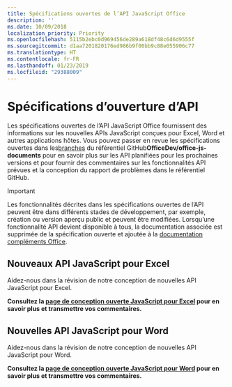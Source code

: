 ```yaml
---
title: Spécifications ouvertes de l’API JavaScript Office
description: ''
ms.date: 10/09/2018
localization_priority: Priority
ms.openlocfilehash: 5115b2ebc0d969456de289a618df48c6d6d9555f
ms.sourcegitcommit: d1aa7201820176ed986b9f00bb9c88e055906c77
ms.translationtype: HT
ms.contentlocale: fr-FR
ms.lasthandoff: 01/23/2019
ms.locfileid: "29388009"
---
```

# <a name="api-open-specifications"></a>Spécifications d’ouverture d’API

Les spécifications ouvertes de l’API JavaScript Office fournissent des informations sur les nouvelles APIs JavaScript conçues pour Excel, Word et autres applications hôtes. Vous pouvez passer en revue les spécifications ouvertes dans les[branches](https://github.com/OfficeDev/office-js-docs/branches/all) du référentiel GitHub**OfficeDev/office-js-documents** pour en savoir plus sur les API planifiées pour les prochaines versions et pour fournir des commentaires sur les fonctionnalités API prévues et la conception du rapport de problèmes dans le référentiel GitHub.

> [!IMPORTANT]
> Les fonctionnalités décrites dans les spécifications ouvertes de l’API peuvent être dans différents stades de développement, par exemple, création ou version aperçu public et peuvent être modifiées. Lorsqu’une fonctionnalité API devient disponible à tous, la documentation associée est supprimée de la spécification ouverte et ajoutée à la [documentation compléments Office](https://docs.microsoft.com/office/dev/add-ins/). 

## <a name="new-excel-javascript-apis"></a>Nouveaux API JavaScript pour Excel

Aidez-nous dans la révision de notre conception de nouvelles API JavaScript pour Excel. 

**Consultez la [page de conception ouverte JavaScript pour Excel](https://github.com/OfficeDev/office-js-docs/tree/ExcelJs_OpenSpec) pour en savoir plus et transmettre vos commentaires.**

## <a name="new-word-javascript-apis"></a>Nouvelles API JavaScript pour Word

Aidez-nous dans la révision de notre conception de nouvelles API JavaScript pour Word. 

**Consultez la [page de conception ouverte JavaScript pour Word](https://github.com/OfficeDev/office-js-docs/tree/WordJs_OpenSpec) pour en savoir plus et transmettre vos commentaires.**
